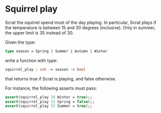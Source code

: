 # Squirrel play

Scrat the squirrel spend most of the day playing.
In particular, Scrat plays if the temperature is between 15 and 30 degrees (inclusive).
Only in summer, the upper limit is 35 instead of 30.

Given the type:
```ocaml
type season = Spring | Summer | Autumn | Winter
```
write a function with type:
```ocaml
squirrel_play : int -> season -> bool
```
that returns true if Scrat is playing, and false otherwise.

For instance, the following asserts must pass:
```ocaml
assert(squirrel_play 18 Winter = true);;
assert(squirrel_play 32 Spring = false);;
assert(squirrel_play 32 Summer = true);;
```